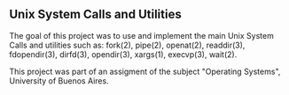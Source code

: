 ## Unix System Calls and Utilities

The goal of this project was to use and implement the main Unix System Calls and utilities such as: fork(2), pipe(2), openat(2), readdir(3), fdopendir(3), dirfd(3), opendir(3), xargs(1), execvp(3), wait(2).

This project was part of an assigment of the subject "Operating Systems", University of Buenos Aires.
